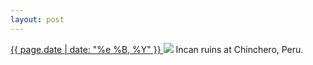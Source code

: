 ```yaml
---
layout: post
---
```


<p>
  <a href="/179">
    <time>{{ page.date | date: "%e %B, %Y" }}</time>
  </a>
  <a href="/179"><img src="{{ site.assets_url }}/179.jpg"/></a>
  <span>Incan ruins at Chinchero, Peru.</span>
</p>
